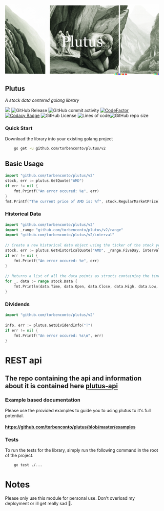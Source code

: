 ![logo](./assets/logo.webp)
## Plutus
*A stock data centered golang library*

![](https://img.shields.io/github/go-mod/go-version/torbenconto/plutus)
![GitHub Release](https://img.shields.io/github/v/release/torbenconto/plutus)
![GitHub commit activity](https://img.shields.io/github/commit-activity/w/torbenconto/plutus)
[![CodeFactor](https://www.codefactor.io/repository/github/torbenconto/plutus/badge)](https://www.codefactor.io/repository/github/torbenconto/plutus)
[![Codacy Badge](https://app.codacy.com/project/badge/Grade/21f74246fdbc49348075a4dbc156abf3)](https://app.codacy.com/gh/torbenconto/plutus/dashboard?utm_source=gh&utm_medium=referral&utm_content=&utm_campaign=Badge_grade)
![GitHub License](https://img.shields.io/github/license/torbenconto/plutus)
![Lines of code](https://img.shields.io/tokei/lines/github/torbenconto/plutus)![GitHub repo size](https://img.shields.io/github/repo-size/torbenconto/plutus)

### Quick Start
Download the library into your existing golang project
```sh
    go get -u github.com/torbenconto/plutus/v2
```

## Basic Usage
```go
import "github.com/torbenconto/plutus/v2"
stock, err := plutus.GetQuote("AMD")
if err != nil {
	fmt.Printf("An error occured: %e", err)
}
fmt.Printf("The current price of AMD is: %f", stock.RegularMarketPrice)
```

### Historical Data

```go
import "github.com/torbenconto/plutus/v2"
import _range "github.com/torbenconto/plutus/v2/range"
import "github.com/torbenconto/plutus/v2/interval"

// Create a new historical data object using the ticker of the stock you want data on as well as the range and interval of the data.
stock, err := plutus.GetHistoricalQuote("AMD", _range.FiveDay, interval.OneMin)
if err != nil {
    fmt.Printf("An error occured: %e", err)
}

// Returns a list of all the data points as structs containing the time in unix time and the price of the stock at that time.
for _, data := range stock.Data {
    fmt.Println(data.Time, data.Open, data.Close, data.High, data.Low, data.Volume)
}
```

### Dividends
```go
import "github.com/torbenconto/plutus/v2"

info, err := plutus.GetDividendInfo("T")
if err != nil {
	fmt.Printf("An error occured: %s\n", err)
}
```

# REST api
## The repo containing the api and information about it is contained here [plutus-api](https://github.com/torbenconto/plutus-api)

### Example based documentation
Please use the provided examples to guide you to using plutus to it's full potential.
#### https://github.com/torbenconto/plutus/blob/master/examples

### Tests
To run the tests for the library, simply run the following command in the root of the project.
```sh
    go test ./...
```

# Notes
Please only use this module for personal use.
Don't overload my deployment or ill get really sad 🥲.
